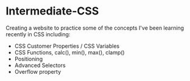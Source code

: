 # Intermediate-CSS

Creating a website to practice some of the concepts I've been learning recently in CSS including:

- CSS Customer Properties / CSS Variables
- CSS Functions, calc(), min(), max(), clamp()
- Positioning
- Advanced Selectors
- Overflow property
